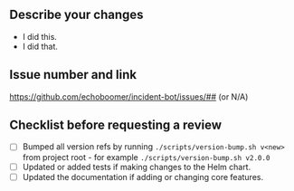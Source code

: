 ## Describe your changes

- I did this.
- I did that.

## Issue number and link

https://github.com/echoboomer/incident-bot/issues/## (or N/A)

## Checklist before requesting a review

- [ ] Bumped all version refs by running `./scripts/version-bump.sh v<new>` from project root - for example `./scripts/version-bump.sh v2.0.0`
- [ ] Updated or added tests if making changes to the Helm chart.
- [ ] Updated the documentation if adding or changing core features.
